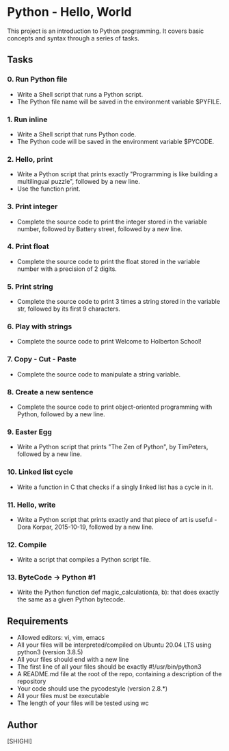 # Python - Hello, World

This project is an introduction to Python programming. It covers basic concepts and syntax through a series of tasks.

## Tasks

### 0. Run Python file
* Write a Shell script that runs a Python script.
* The Python file name will be saved in the environment variable $PYFILE.

### 1. Run inline
* Write a Shell script that runs Python code.
* The Python code will be saved in the environment variable $PYCODE.

### 2. Hello, print
* Write a Python script that prints exactly "Programming is like building a multilingual puzzle", followed by a new line.
* Use the function print.

### 3. Print integer
* Complete the source code to print the integer stored in the variable number, followed by Battery street, followed by a new line.

### 4. Print float
* Complete the source code to print the float stored in the variable number with a precision of 2 digits.

### 5. Print string
* Complete the source code to print 3 times a string stored in the variable str, followed by its first 9 characters.

### 6. Play with strings
* Complete the source code to print Welcome to Holberton School!

### 7. Copy - Cut - Paste
* Complete the source code to manipulate a string variable.

### 8. Create a new sentence
* Complete the source code to print object-oriented programming with Python, followed by a new line.

### 9. Easter Egg
* Write a Python script that prints "The Zen of Python", by TimPeters, followed by a new line.

### 10. Linked list cycle
* Write a function in C that checks if a singly linked list has a cycle in it.

### 11. Hello, write
* Write a Python script that prints exactly and that piece of art is useful - Dora Korpar, 2015-10-19, followed by a new line.

### 12. Compile
* Write a script that compiles a Python script file.

### 13. ByteCode -> Python #1
* Write the Python function def magic_calculation(a, b): that does exactly the same as a given Python bytecode.

## Requirements
* Allowed editors: vi, vim, emacs
* All your files will be interpreted/compiled on Ubuntu 20.04 LTS using python3 (version 3.8.5)
* All your files should end with a new line
* The first line of all your files should be exactly #!/usr/bin/python3
* A README.md file at the root of the repo, containing a description of the repository
* Your code should use the pycodestyle (version 2.8.*)
* All your files must be executable
* The length of your files will be tested using wc

## Author
[SHIGHI]
